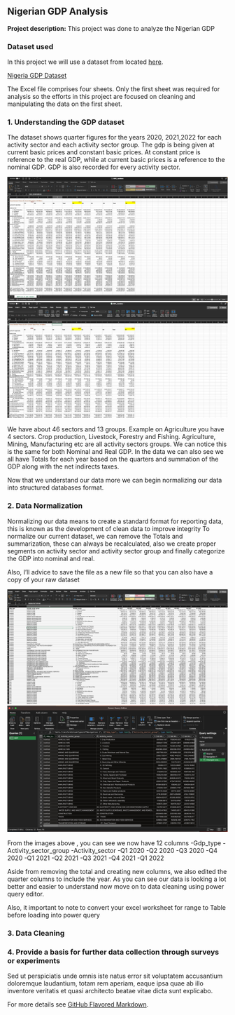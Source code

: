 ## Nigerian GDP Analysis

**Project description:** This project was done to analyze the Nigerian GDP


### Dataset used

In this project we will use a dataset from located [here](https://nigerianstat.gov.ng/elibrary/).

 [Nigeria GDP Dataset ](/docs/GDP_rawdata.xlsx)

The Excel file comprises four sheets. Only the first sheet was required for analysis so the efforts in this project are focused on cleaning and manipulating the data on the first sheet. 

### 1. Understanding the GDP dataset 
The dataset shows quarter figures for the years 2020, 2021,2022 for each activity sector and each activity sector group. The gdp is being given at current basic prices and constant basic prices. At constant price is reference to the real GDP, while at current basic prices is a reference to the nominal GDP. GDP is also recorded for every activity sector. 

<img src="images/excel1.png?raw=true"/>
<img src="images/excel2.png?raw=true"/>

We have about 46 sectors  and 13 groups. Example on Agriculture you have 4 sectors. Crop production, Livestock, Forestry and Fishing. Agriculture, Mining, Manufacturing etc are all activity sectors groups. We can notice this is the same for both Nominal and Real GDP. In the data we can also see we all have Totals for each year based on the quarters  and summation of the GDP along with the net indirects taxes.

Now that we understand our data more we can begin normalizing our data into structured databases format.

### 2. Data Normalization

Normalizing our data means to create a standard format for reporting data, this is known as the development  of clean data to improve integrity 
To normalize our current dataset, we can remove the  Totals and summarization, these can  always be recalculated, also we create proper segments on activity sector and activity sector group and finally categorize the GDP into nominal and real.

Also, I’ll advice to save the file as a new file so that you can also have a copy of your raw dataset 

<img src="images/excel3.png?raw=true"/>
<img src="images/excel4.png?raw=true"/>

From the images above , you can see we now have 12 columns
-Gdp_type 
-Activity_sector_group
-Activity_sector
-Q1 2020
-Q2 2020
-Q3 2020
-Q4 2020
-Q1 2021
-Q2 2021
-Q3 2021
-Q4 2021
-Q1 2022

Aside from removing the total and creating new columns, we also edited the quarter columns to include the year.
As you can see our data is looking a lot better and easier to understand now move on to data cleaning using power query editor. 

Also, it important to note to convert your excel worksheet for range to Table before loading into power query



### 3. Data Cleaning


### 4. Provide a basis for further data collection through surveys or experiments

Sed ut perspiciatis unde omnis iste natus error sit voluptatem accusantium doloremque laudantium, totam rem aperiam, eaque ipsa quae ab illo inventore veritatis et quasi architecto beatae vitae dicta sunt explicabo. 

For more details see [GitHub Flavored Markdown](https://guides.github.com/features/mastering-markdown/).

